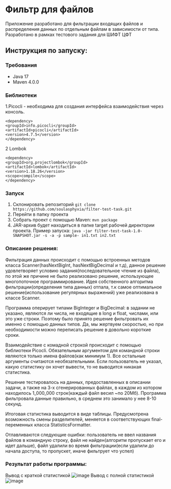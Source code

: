 # Фильтр для файлов
Приложение разработано для фильтрации входящих файлов и распределения данных по отдельным файлам в зависимости от типа. Разработано в рамках тестового задания для ШИФТ ЦФТ

## Инструкция по запуску:
### Требования
* Java 17
* Maven 4.0.0
### Библиотеки
1.Picocli - необходима для создания интерфейса взаимодействия через консоль.
```
<dependency>  
<groupId>info.picocli</groupId>  
<artifactId>picocli</artifactId>  
<version>4.7.5</version>  
</dependency>
```

2 Lombok
```
<dependency>  
<groupId>org.projectlombok</groupId>  
<artifactId>lombok</artifactId>  
<version>1.18.26</version>  
<scope>compile</scope>  
</dependency>
```
### Запуск
1. Склонировать репозиторий ```git clone https://github.com/soulasphyxia/filter-test-task.git```
2. Перейти в папку проекта
3. Собрать проект с помощью Maven: ```mvn package```
4. JAR-архив будет находиться в папке target рабочей директории проекта. 
Пример запуска: 
```java -jar filter-test-task-1.0-SNAPSHOT.jar -s -a -p sample- in1.txt in2.txt```

### Описание решения:
Фильтрация данных происходит с помощью встроенных методов класса Scanner(hasNextBigInt, hasNextBigDecimal и т.д), данное решение удовлетворяет условию задания(последовательное чтение из файла), по этой же причине не было реализовано решение, использующее многопоточное программирование. Идея собственного алгоритма фильтрации(определения типа данных) отпала, т.к самое оптимальное решение(использование регулярных выражений) уже реализована в классе Scanner.  

Программа оперирует типами BigInteger и BigDecimal: в задании не указано, являются ли числа, не входящие в long и float, числами, или это уже строки. Поэтому было принято решение фильтровать их именно с помощью данных типов. Да, мы жертвуем скоростью, но при необходимости можно переписать решение в довольно короткие сроки.

Взаимодействие с комадной строкой происходит с помощью библиотеки Picocli. Обязательным аргументом для командной строки являются только имена файлов(как минимум 1). Все остальные аргументы считаются необязательными. Если пользователь не указал, какую статистику он хочет вывести, то не выводится никакая статистика.

Решение тестировалось на данных, предоставленных в описании задачи, а также на 3-х сгенерированных файлах, в каждом из котором находилось 1_000_000 строк(каждый файл весил ~по 20Мб). Программа фильтровала данные правильно, в среднем это занимало у нее 8-10 секунд.

Итоговая статистика выводится в виде таблицы. Предусмотрена возможность смены разделителей, меняется в соответствующих final-переменных класса StatisticsFormatter.

Отлавливаются следующие ошибки: пользователь не ввел названия файлов в командную строку, файл не найден(алгоритм пропускает его и идет дальше), файл удалили во время фильтрации(если удалили до начала доступа, то пропускет, иначе фильтрует что успел)

### Результат работы программы:
Вывод с краткой статистикой
![image](https://github.com/soulasphyxia/filter-test-task/assets/98162330/61d3a6ec-ae7d-4b6a-b776-2ac804a462e9)
Вывод с полной статистикой
![image](https://github.com/soulasphyxia/filter-test-task/assets/98162330/b4b39d4d-774f-4ebf-ac70-02ad504d56fb)


